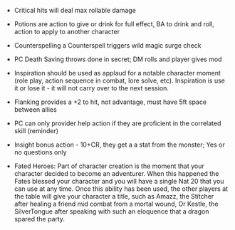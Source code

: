 

- Critical hits will deal max rollable damage

- Potions are action to give or drink for full effect, BA to drink and roll, action to apply to another character

- Counterspelling a Counterspell triggers wild magic surge check

- PC Death Saving throws done in secret; DM rolls and player gives mod

- Inspiration should be used as applaud for a notable character moment (role play, action sequence in combat, lore solve, etc). Inspiration is use it or lose it - it will not carry over to the next session.

- Flanking provides a +2 to hit, not advantage, must have 5ft space between allies

- PC can only provider help action if they are proficient in the correlated skill (reminder)

- Insight bonus action - 10+CR, they get a a stat from the monster; Yes or no questions only

- Fated Heroes: Part of character creation is the moment that your character decided to become an adventurer. When this happened the Fates blessed your character and you will have a single Nat 20 that you can use at any time. Once this ability has been used, the other players at the table will give your character a title, such as Amazz, the Stitcher after healing a friend mid combat from a mortal wound, Or Kestle, the SilverTongue after speaking with such an eloquence that a dragon spared the party.
